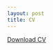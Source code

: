 ```yaml
---
layout: post
title: CV
---
```


[Download CV](https://drive.google.com/uc?id=1dJBdy-DHoOJAt-lqxo8-ZVI1snodnSis&export=download)
